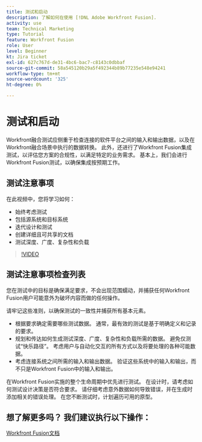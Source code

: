 ```yaml
---
title: 测试和启动
description: 了解如何在使用 [!DNL Adobe Workfront Fusion].
activity: use
team: Technical Marketing
type: Tutorial
feature: Workfront Fusion
role: User
level: Beginner
kt: Jira ticket
exl-id: 627c767d-de31-4bc6-bac7-c8143c0dbbaf
source-git-commit: 58a545120b29a5f492344b89b77235e548e94241
workflow-type: tm+mt
source-wordcount: '325'
ht-degree: 0%

---
```


# 测试和启动

Workfront融合测试应侧重于检查连接的软件平台之间的输入和输出数据，以及在Workfront融合场景中执行的数据转换。 此外，还进行了Workfront Fusion集成测试，以评估您方案的合规性，以满足特定的业务需求。 基本上，我们会进行Workfront Fusion测试，以确保集成按预期工作。

## 测试注意事项

在此视频中，您将学习如何：

* 始终考虑测试
* 包括源系统和目标系统
* 迭代设计和测试
* 创建详细且可共享的文档
* 测试深度、广度、复杂性和负载

>[!VIDEO](https://video.tv.adobe.com/v/335315/?quality=12)

## 测试注意事项检查列表

您在测试中的目标是确保满足要求，不会出现范围蠕动，并捕获任何Workfront Fusion用户可能意外为破坏内容而做的任何操作。

请牢记这些准则，以确保测试的一致性并捕获所有基本元素。

* 根据要求确定需要哪些测试数据。 通常，最有效的测试是基于明确定义和记录的要求。
* 规划和传达如何生成测试深度、广度、复杂性和负载所需的数据。 避免仅测试“快乐路径”。 考虑用户与自动化交互的所有方式以及将要处理的各种可能数据。
* 考虑连接系统之间所需的输入和输出数据。 验证这些系统中的输入和输出，而不只是Workfront Fusion中的输入和输出。

在Workfront Fusion实施的整个生命周期中优先进行测试。 在设计时，请考虑如何测试设计决策是否符合要求。 请仔细考虑意外数据如何导致错误，并在生成时添加相关的错误处理。 在您不断测试时，计划遍历可用的原型。

## 想了解更多吗？ 我们建议执行以下操作：

[Workfront Fusion文档](https://experienceleague.adobe.com/docs/workfront/using/adobe-workfront-fusion/workfront-fusion-2.html?lang=en)
